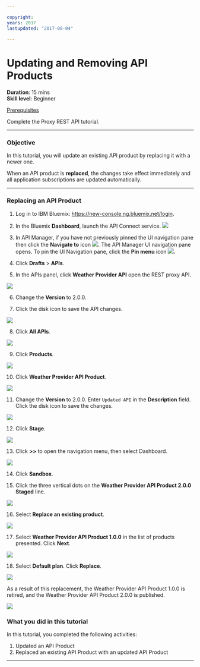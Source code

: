 ```yaml
---
 
copyright:
years: 2017
lastupdated: "2017-08-04"
 
---
```

# Updating and Removing API Products
**Duration**: 15 mins  
**Skill level**: Beginner  

[Prerequisites](https://github.com/ibm-apiconnect/getting-started/blob/master/bluemix/0-prereq/README.md)

Complete the Proxy REST API tutorial.

---
### Objective
In this tutorial, you will update an existing API product by replacing it with a newer one.

When an API product is **replaced**, the changes take effect immediately and all application subscriptions are updated automatically.  


---
### Replacing an API Product
1. Log in to IBM Bluemix: https://new-console.ng.bluemix.net/login.

2. In the Bluemix **Dashboard**, launch the API Connect service.
![](images/Bluemix.png)

3. In API Manager, if you have not previously pinned the UI navigation pane then click the **Navigate to** icon ![](images/navigate-to.png).  The API Manager UI navigation pane opens. To pin the UI Navigation pane, click the **Pin menu** icon ![](images/pinned.png).

4. Click **Drafts** > **APIs**.

5. In the APIs panel, click **Weather Provider API** open the REST proxy API.  


![](images/rep-api-list.png)


6. Change the **Version** to 2.0.0.  

7. Click the disk icon to save the API changes.  


![](images/rep-change-version.png)


8. Click **All APIs**.  


![](images/rep-all-apis.png)


9. Click **Products**.  


![](images/rep-api-list-2.png)


10.	Click **Weather Provider API Product**.  


![](images/rep-draft-prod-list.png)



11.	Change the **Version** to 2.0.0. Enter ``Updated API`` in the **Description** field.  Click the disk icon to save the changes.  


![](images/rep-update-prod.png)


12.	Click **Stage**.  


![](images/rep-stage-prod-2.png)


13.	Click **>>** to open the navigation menu, then select Dashboard.  


![](images/rep-dashboard.png)


14.	Click **Sandbox**.  


15.	Click the three vertical dots on the **Weather Provider API Product 2.0.0 Staged** line.  


![](images/rep-dash-prod-list-2.png)


16.	Select **Replace an existing product**.  


![](images/rep-replace-prod.png)


17.	Select **Weather Provider API Product 1.0.0** in the list of products presented.  Click **Next**.  


![](images/rep-replace-dialog.png)

18.	Select **Default plan**.  Click **Replace**.  


![](images/rep-replace-dialog-2.png)

As a result of this replacement, the Weather Provider API Product 1.0.0 is retired, and the Weather Provider API Product 2.0.0
 is published.  

 
 ![](images/rep-prod-retired.png) 
 

### What you did in this tutorial
In this tutorial, you completed the following activities:
1. Updated an API Product
2. Replaced an existing API Product with an updated API Product

---

